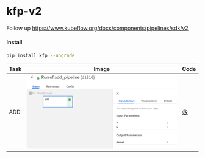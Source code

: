 # kfp-v2

Follow up https://www.kubeflow.org/docs/components/pipelines/sdk/v2

#### Install 

```bash
pip install kfp --upgrade
```





| Task | Image                                                 | Code                          |
| ---- | ----------------------------------------------------- | ----------------------------- |
| ADD  | <img src="add_pipeline/images/demo.png" width="500"/> | [😘](add_pipeline/pipeline.py) |






